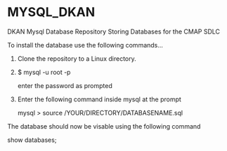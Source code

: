 # MYSQL_DKAN
DKAN Mysql Database Repository Storing Databases for the CMAP SDLC

To install the database use the following commands...

1) Clone the repository to a Linux directory.

2) $ mysql -u root -p

   enter the password as prompted

3) Enter the following command inside mysql at the prompt

   mysql > source /YOUR/DIRECTORY/DATABASENAME.sql

The database should now be visable using the following command

show databases;
